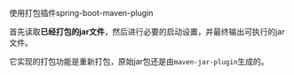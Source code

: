 使用打包插件spring-boot-maven-plugin

首先读取**已经打包的jar文件**，然后进行必要的启动设置，并最终输出可执行的jar文件。

它实现的打包功能是重新打包，原始jar包还是由`maven-jar-plugin`生成的。